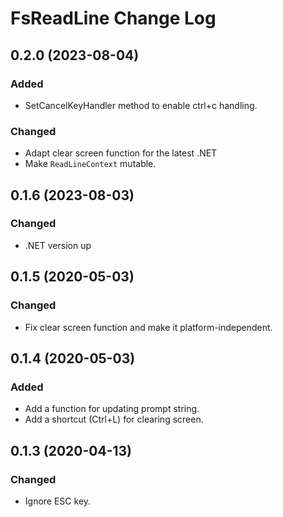 # FsReadLine Change Log

## 0.2.0 (2023-08-04)

### Added
- SetCancelKeyHandler method to enable ctrl+c handling.

### Changed
- Adapt clear screen function for the latest .NET
- Make `ReadLineContext` mutable.

## 0.1.6 (2023-08-03)

### Changed
- .NET version up

## 0.1.5 (2020-05-03)

### Changed
- Fix clear screen function and make it platform-independent.

## 0.1.4 (2020-05-03)

### Added
- Add a function for updating prompt string.
- Add a shortcut (Ctrl+L) for clearing screen.

## 0.1.3 (2020-04-13)

### Changed
- Ignore ESC key.
